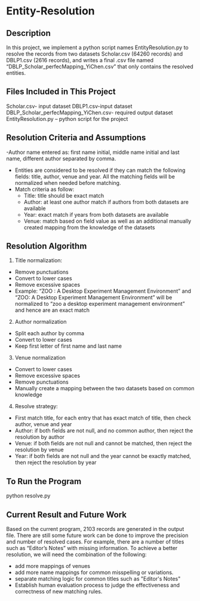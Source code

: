 # Entity-Resolution

## Description

In this project, we implement a python script names EntityResolution.py to resolve the records from two datasets Scholar.csv (64260 records) and DBLP1.csv (2616 records), and writes a final .csv file named “DBLP_Scholar_perfecMapping_YiChen.csv” that only contains the resolved entities.
 
## Files Included in This Project
 
Scholar.csv- input dataset
DBLP1.csv-input dataset
DBLP_Scholar_perfecMapping_YiChen.csv- required output dataset
EntityResolution.py – python script for the project
 
## Resolution Criteria and Assumptions

-Author name entered as: first name initial, middle name initial and last name, different author separated by comma.
- Entities are considered to be resolved if they can match the following fields: title, author, venue and year. All the matching fields will be normalized when needed before matching.
- Match criteria as follow:
  - Title: title should be exact match
  - Author: at least one author match if authors from both datasets are available
  - Year: exact match if years from both datasets are available
  - Venue: match based on field value as well as an additional manually created mapping from the knowledge of the datasets
 
## Resolution Algorithm
1. Title normalization:
 - Remove punctuations
 - Convert to lower cases
 - Remove excessive spaces
 - Example:
   “ZOO  :  A Desktop Experiment Management Environment” and
   “ZOO: A Desktop Experiment Management Environment” will be normalized to
   “zoo a desktop experiment management environment” and hence are an exact match
 
2. Author normalization
 - Split each author by comma
 - Convert to lower cases
 - Keep first letter of first name and last name
 
3. Venue normalization
 - Convert to lower cases
 - Remove excessive spaces
 - Remove punctuations
 - Manually create a mapping between the two datasets based on common knowledge
 
4. Resolve strategy:
 - First match title, for each entry that has exact match of title, then check author, venue and year
 - Author: if both fields are not null, and no common author, then reject the resolution by author
 - Venue: if both fields are not null and cannot be matched, then reject the resolution by venue
 - Year: if both fields are not null and the year cannot be exactly matched, then reject the resolution by year 
 
## To Run the Program
python resolve.py

## Current Result and Future Work
Based on the current program, 2103 records are generated in the output file. There are still some future work can be done to improve the precision and number of resolved cases. For example, there are a number of titles such as “Editor’s Notes” with missing information. To achieve a better resolution, we will need the combination of the following:
- add more mappings of venues
- add more name mappings for common misspelling or variations.
- separate matching logic for common titles such as "Editor's Notes"
- Establish human evaluation process to judge the effectiveness and correctness of new matching rules.

